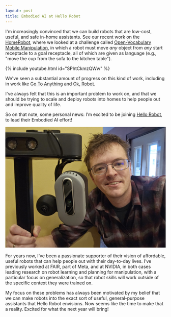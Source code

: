 ```yaml
---
layout: post
title: Embodied AI at Hello Robot
---
```


I'm increasingly convinced that we can build robots that are low-cost, useful, and safe in-home assistants. See our recent work on the [HomeRobot](https://github.com/facebookresearch/home-robot), where we looked at a challenge called [Open-Vocabulary Mobile Manipulation](https://ovmm.github.io/), in which a robot must move *any* object from *any* start receptacle to a goal receptacle, all of which are given as language (e.g., "move the cup from the sofa to the kitchen table").


{% include youtube.html id="SPhtCkmzQWw" %}  

We've seen a substantial amount of progress on this kind of work, including in work like [Go To Anything](https://theophilegervet.github.io/projects/goat/) and [Ok, Robot](https://ok-robot.github.io/).

I've always felt that this is an important problem to work on, and that we should be trying to scale and deploy robots into homes to help people out and improve quality of life.

So on that note, some personal news: I’m excited to be joining [Hello Robot](https://hello-robot.com/), to lead their Embodied AI effort!

![Chris with a Hello Robot Stretch](/images/hello_robot_chris.jpg)

For years now, I’ve been a passionate supporter of their vision of affordable, useful robots that can help people out with their day-to-day lives. I’ve previously worked at FAIR, part of Meta, and at NVIDIA, in both cases leading research on robot learning and planning for manipulation, with a particular focus on generalization, so that robot skills will work outside of the specific context they were trained on.

My focus on these problems has always been motivated by my belief that we can make robots into the exact sort of useful, general-purpose assistants that Hello Robot envisions. Now seems like the time to make that a reality. Excited for what the next year will bring!
